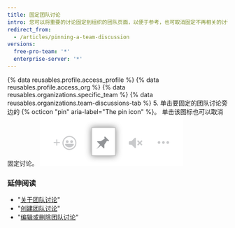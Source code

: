 ```yaml
---
title: 固定团队讨论
intro: 您可以将重要的讨论固定到组织的团队页面，以便于参考，也可取消固定不再相关的讨论。
redirect_from:
  - /articles/pinning-a-team-discussion
versions:
  free-pro-team: '*'
  enterprise-server: '*'
---
```


{% data reusables.profile.access_profile %}
{% data reusables.profile.access_org %}
{% data reusables.organizations.specific_team %}
{% data reusables.organizations.team-discussions-tab %}
5. 单击要固定的团队讨论旁边的 {% octicon "pin" aria-label="The pin icon" %}。 单击该图标也可以取消固定讨论。 ![固定讨论](/assets/images/help/projects/pin-discussion-button.png)

### 延伸阅读

  - "[关于团队讨论](/articles/about-team-discussions)"
  - "[创建团队讨论](/articles/creating-a-team-discussion)"
  - "[编辑或删除团队讨论](/articles/editing-or-deleting-a-team-discussion)"
